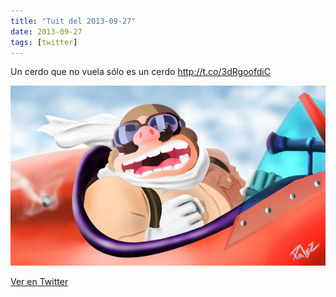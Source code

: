 ```yaml
---
title: "Tuit del 2013-09-27"
date: 2013-09-27
tags: [twitter]
---
```


Un cerdo que no vuela sólo es un cerdo http://t.co/3dRgoofdiC

![Imagen](/assets/images/383531814771380224-BVKUJ0ECIAIWlRY.jpg)

[Ver en Twitter](https://twitter.com/i/web/status/383531814771380224)
